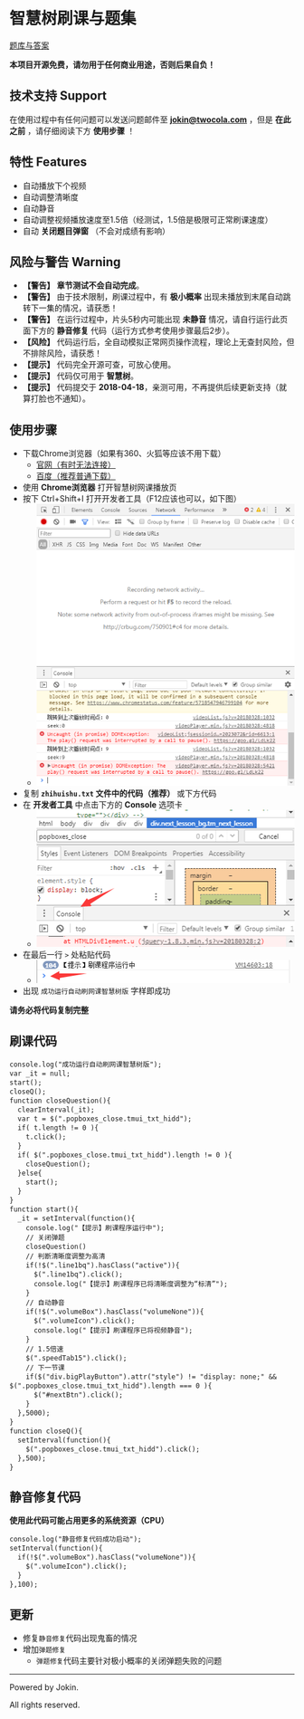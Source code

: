 # 智慧树刷课与题集

[题库与答案](https://jokin1999.github.io/zhihuishu-web/)

**本项目开源免费，请勿用于任何商业用途，否则后果自负！**

## 技术支持 Support

在使用过程中有任何问题可以发送问题邮件至 **jokin@twocola.com** ，但是 **在此之前** ，请仔细阅读下方 **使用步骤** ！

## 特性 Features

- 自动播放下个视频
- 自动调整清晰度
- 自动静音
- 自动调整视频播放速度至1.5倍（经测试，1.5倍是极限可正常刷课速度）
- 自动 **关闭题目弹窗** （不会对成绩有影响）

## 风险与警告 Warning

- **【警告】** **章节测试不会自动完成**。
- **【警告】** 由于技术限制，刷课过程中，有 **极小概率** 出现未播放到末尾自动跳转下一集的情况，请获悉！
- **【警告】** 在运行过程中，片头5秒内可能出现 **未静音** 情况，请自行运行此页面下方的 **静音修复** 代码（运行方式参考使用步骤最后2步）。
- **【风险】** 代码运行后，全自动模拟正常网页操作流程，理论上无查封风险，但不排除风险，请获悉！
- **【提示】** 代码完全开源可查，可放心使用。
- **【提示】** 代码仅可用于 **智慧树**。
- **【提示】** 代码提交于 **2018-04-18**，亲测可用，不再提供后续更新支持（就算打脸也不通知）。

## 使用步骤

- 下载Chrome浏览器（如果有360、火狐等应该不用下载）
  - [官网（有时无法连接）](https://google.cn/chrome/browser/desktop/index.html)
  - [百度（推荐普通下载）](http://rj.baidu.com/soft/detail/14744.html?ald)
- 使用 **Chrome浏览器** 打开智慧树网课播放页
- 按下 Ctrl+Shift+I 打开开发者工具（F12应该也可以，如下图）
  - ![开发者面板](./images/d1.png)
- 复制 **`zhihuishu.txt` 文件中的代码（推荐）** 或下方代码
- 在 **开发者工具** 中点击下方的 **Console** 选项卡
  - ![console](./images/console.png)
- 在最后一行 `>` 处粘贴代码
  - ![line](./images/ll.png)
- 出现 `成功运行自动刷网课智慧树版` 字样即成功

**请务必将代码复制完整**

## 刷课代码

```
console.log("成功运行自动刷网课智慧树版");
var _it = null;
start();
closeQ();
function closeQuestion(){
  clearInterval(_it);
  var t = $(".popboxes_close.tmui_txt_hidd");
  if( t.length != 0 ){
    t.click();
  }
  if( $(".popboxes_close.tmui_txt_hidd").length != 0 ){
    closeQuestion();
  }else{
    start();
  }
}
function start(){
  _it = setInterval(function(){
    console.log("【提示】刷课程序运行中");
    // 关闭弹题
    closeQuestion()
    // 判断清晰度调整为高清
    if(!$(".line1bq").hasClass("active")){
      $(".line1bq").click();
      console.log("【提示】刷课程序已将清晰度调整为“标清”");
    }
    // 自动静音
    if(!$(".volumeBox").hasClass("volumeNone")){
      $(".volumeIcon").click();
      console.log("【提示】刷课程序已将视频静音");
    }
    // 1.5倍速
    $(".speedTab15").click();
    // 下一节课
    if($("div.bigPlayButton").attr("style") != "display: none;" && $(".popboxes_close.tmui_txt_hidd").length === 0 ){
      $("#nextBtn").click();
    }
  },5000);
}
function closeQ(){
  setInterval(function(){
    $(".popboxes_close.tmui_txt_hidd").click();
  },500);
}
```

## 静音修复代码

**使用此代码可能占用更多的系统资源（CPU）**

```
console.log("静音修复代码成功启动");
setInterval(function(){
  if(!$(".volumeBox").hasClass("volumeNone")){
    $(".volumeIcon").click();
  }
},100);
```

## 更新

- 修复`静音修复`代码出现鬼畜的情况
- 增加`弹题修复`
  - `弹题修复`代码主要针对极小概率的关闭弹题失败的问题

---

Powered by Jokin.

All rights reserved.

